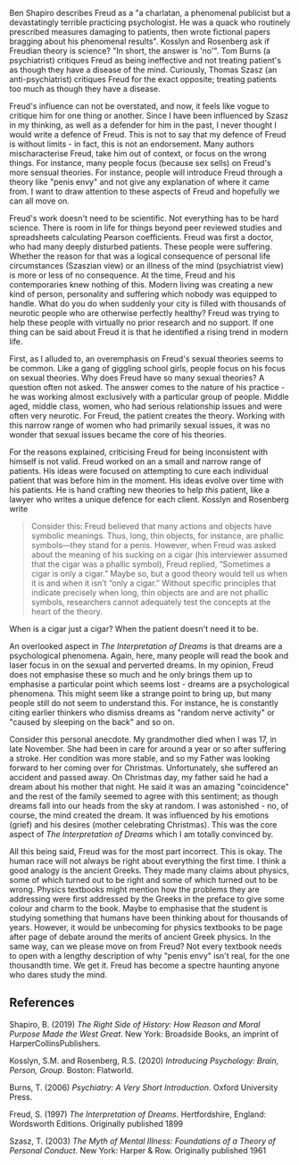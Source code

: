 Ben Shapiro describes Freud as a "a charlatan, a phenomenal publicist but a devastatingly terrible practicing psychologist. He was a quack who routinely prescribed measures damaging to patients, then wrote fictional papers bragging about his phenomenal results". Kosslyn and Rosenberg ask if Freudian theory is science? "In short, the answer is 'no'". Tom Burns (a psychiatrist) critiques Freud as being ineffective and not treating patient's as though they have a disease of the mind. Curiously, Thomas Szasz (an anti-psychiatrist) critiques Freud for the exact opposite; treating patients too much as though they have a disease. 

Freud's influence can not be overstated, and now, it feels like vogue to critique him for one thing or another. Since I have been influenced by Szasz in my thinking, as well as a defender for him in the past, I never thought I would write a defence of Freud.  This is not to say that my defence of Freud is without limits - in fact, this is not an endorsement. Many authors mischaracterise Freud, take him out of context, or focus on the wrong things. For instance, many people focus (because sex sells) on Freud's more sensual theories. For instance, people will introduce Freud through a theory like "penis envy" and not give any explanation of where it came from. I want to draw attention to these aspects of Freud and hopefully we can all move on.

Freud's work doesn't need to be scientific. Not everything has to be hard science. There is room in life for things beyond peer reviewed studies and spreadsheets calculating Pearson coefficients. Freud was first a doctor, who had many deeply disturbed patients. These people were suffering. Whether the reason for that was a logical consequence of personal life circumstances (Szaszian view) or an illness of the mind (psychiatrist view) is more or less of no consequence. At the time, Freud and his contemporaries knew nothing of this. Modern living was creating a new kind of person, personality and suffering which nobody was equipped to handle. What do you do when suddenly your city is filled with thousands of neurotic people who are otherwise perfectly healthy? Freud was trying to help these people with virtually no prior research and no support. If one thing can be said about Freud it is that he identified a rising trend in modern life.

First, as I alluded to, an overemphasis on Freud's sexual theories seems to be common. Like a gang of giggling school girls, people focus on his focus on sexual theories. Why does Freud have so many sexual theories? A question often not asked. The answer comes to the nature of his practice - he was working almost exclusively with a particular group of people. Middle aged, middle class, women, who had serious relationship issues and were often very neurotic. For Freud, the patient creates the theory. Working with this narrow range of women who had primarily sexual issues, it was no wonder that sexual issues became the core of his theories.

For the reasons explained, criticising Freud for being inconsistent with himself is not valid. Freud worked on an a small and narrow range of patients. His ideas were focused on attempting to cure each individual patient that was before him in the moment. His ideas evolve over time with his patients. He is hand crafting new theories to help *this* patient, like a lawyer who writes a unique defence for each client. Kosslyn and Rosenberg write

> Consider this: Freud believed that many actions and objects have symbolic meanings. Thus, long, thin objects, for instance, are phallic symbols—they stand for a penis. However, when Freud was asked about the meaning of his sucking on a cigar (his interviewer assumed that the cigar was a phallic symbol), Freud replied, “Sometimes a cigar is only a cigar.” Maybe so, but a good theory would tell us when it is and when it isn’t “only a cigar.” Without specific principles that indicate precisely when long, thin objects are and are not phallic symbols, researchers cannot adequately test the concepts at the heart of the theory.

When is a cigar just a cigar? When the patient doesn't need it to be.

An overlooked aspect in *The Interpretation of Dreams* is that dreams are a psychological phenomena. Again, here, many people will read the book and laser focus in on the sexual and perverted dreams. In my opinion, Freud does not emphasise these so much and he only brings them up to emphasise a particular point which seems lost - dreams are a psychological phenomena. This might seem like a strange point to bring up, but many people still do not seem to understand this. For instance, he is constantly citing earlier thinkers who dismiss dreams as "random nerve activity" or "caused by sleeping on the back" and so on.

Consider this personal anecdote. My grandmother died when I was 17, in late November. She had been in care for around a year or so after suffering a stroke. Her condition was more stable, and so my Father was looking forward to her coming over for Christmas. Unfortunately, she suffered an accident and passed away. On Christmas day, my father said he had a dream about his mother that night. He said it was an amazing "coincidence" and the rest of the family seemed to agree with this sentiment; as though dreams fall into our heads from the sky at random. I was astonished - no, of course, the mind created the dream. It was influenced by his emotions (grief) and his desires (mother celebrating Christmas). This was the core aspect of *The Interpretation of Dreams* which I am totally convinced by.

All this being said, Freud was for the most part incorrect. This is okay. The human race will not always be right about everything the first time. I think a good analogy is the ancient Greeks. They made many claims about physics, some of which turned out to be right and some of which turned out to be wrong. Physics textbooks might mention how the problems they are addressing were first addressed by the Greeks in the preface to give some colour and charm to the book. Maybe to emphasise that the student is studying something that humans have been thinking about for thousands of years. However, it would be unbecoming for physics textbooks to be page after page of debate around the merits of ancient Greek physics. In the same way, can we please move on from Freud? Not every textbook needs to open with a lengthy description of why "penis envy" isn't real, for the one thousandth time. We get it. Freud has become a spectre haunting anyone who dares study the mind.



## References
Shapiro, B. (2019) *The Right Side of History: How Reason and Moral Purpose Made the West Great*. New York: Broadside Books, an imprint of HarperCollinsPublishers. 

Kosslyn, S.M. and Rosenberg, R.S. (2020) *Introducing Psychology: Brain, Person, Group*. Boston: Flatworld. 

Burns, T. (2006) *Psychiatry: A Very Short Introduction*. Oxford University Press. 

Freud, S. (1997) *The Interpretation of Dreams*. Hertfordshire, England: Wordsworth Editions. Originally published 1899

Szasz, T. (2003) *The Myth of Mental Illness: Foundations of a Theory of Personal Conduct*. New York: Harper &amp; Row. Originally published 1961